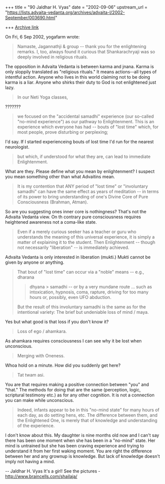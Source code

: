 +++
title = "90 Jaldhar H. Vyas"
date = "2002-09-06"
upstream_url = "https://lists.advaita-vedanta.org/archives/advaita-l/2002-September/003690.html"

+++
[Archive link](https://lists.advaita-vedanta.org/archives/advaita-l/2002-September/003690.html)

On Fri, 6 Sep 2002, yogafarm wrote:

> Namaste, Jagannathji & group -- thank you for the enlightening remarks.
> I, too, always found it curious that Shankarachryaji was so deeply
> involved in religious rituals.
>

The opposition in Advaita Vedanta is between karma and jnana.  Karma is
only sloppily translated as "religious rituals."  It means actions--all
types of intentful action.  Anyone who lives in this world claiming not to
be doing karma is a liar.  Anyone who shirks their duty to God is not
enlightened just lazy.

> In our Neti Yoga classes,

???????

> we focused on the "accidental samadhi"
> experience (our so-called "no-mind experience") as our pathway to
> Enlightenment.  This is an experience which everyone has had -- bouts of
> "lost time" which, for most people, prove disturbing or perplexing;

I'd say.  If I started experienceing bouts of lost time I'd run for the
nearest neurologist.

> but
> which, if understood for what they are, can lead to immediate
> Enlightenment.
>

What are they.  Please define what you mean by enlightenment?  I suspect
you mean something other than what Advaitins mean.

> It is my contention that ANY period of "lost time" or "involuntary
> samadhi" can have the same effect as years of meditation -- in terms of
> its power to bring understanding of one's Divine Core of Pure
> Consciousness (Brahman, Atman).
>

So are you suggesting ones inner core is nothingness?  That's not the
Advaita Vedanta view. On th contrary pure consciousness requires
heightened awareness not a coma-like state.

> Even if a merely curious seeker has a teacher or guru who understands
> the meaning of this universal experience, it is simply a matter of
> explaining it to the student.  Then Enlightenment -- though not
> necessarily "liberation" -- is immediately achieved.
>

Advaita Vedanta is only interested in liberation (mukti.) Mukti cannot be
given by anyone or anything.

> That bout of "lost time" can occur via a "noble" means -- e.g., dharana
> > dhyana > samadhi -- or by a very mundane route ... such as
> intoxication, hypnosis, coma, rapture, driving for too many hours or,
> possibly, even UFO abduction.
>
> But the result of this involuntary samadhi is the same as for the
> intentional variety: The brief but undeniable loss of mind / maya.

Yes but what good is that loss if you don't know it?

>  Loss of ego / ahamkara.

As ahamkara requires consciousness I can see why it be lost when
unconscious.

> Merging with Oneness.

Whoa hold on a minute.  How did you suddenly get here?

> Tat twam asi.
>

You are that requires making a positive connection between "you" and
"that."  The methods for doing that are the same (perception, logic,
scriptural testimony etc.) as for any other cognition.  It is not a
connection you can make while unconscious.

> Indeed, infants appear to be in this "no-mind state" for many hours of
> each day, as do setting hens, etc.  The difference between them, and the
> Enlightened One, is merely that of knowledge and understanding of the
> experience.
>

I don't know about this.  My daughter is nine months old now and I can't
say there has been one moment when she has been in a "no-mind" state.  Her
mind is untrained but she has been craving experience and trying to
understand it from her first waking moment.  You are right the difference
between her and any grownup is knowledge.  But lack of knowledge doesn't
imply not having a mind.

--
Jaldhar H. Vyas <jaldhar at braincells.com>
It's a girl! See the pictures - http://www.braincells.com/shailaja/


